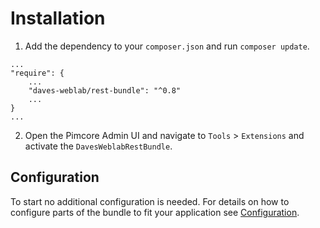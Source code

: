 # Installation

1) Add the dependency to your ``composer.json`` and run ``composer update``.

```
...
"require": {
    ...
    "daves-weblab/rest-bundle": "^0.8"
    ...
}
...
```

2) Open the Pimcore Admin UI and navigate to ``Tools`` > ``Extensions`` and activate the
``DavesWeblabRestBundle``.

## Configuration
To start no additional configuration is needed. For details on how to configure parts of the bundle
to fit your application see [Configuration](./03_Configuration.md).